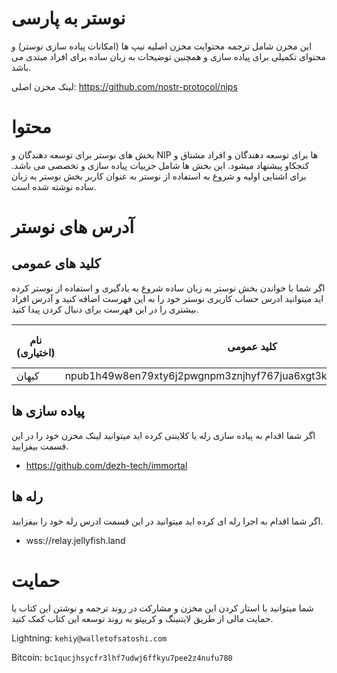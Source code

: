 # نوستر به پارسی

این مخزن شامل ترجمه محتوایت مخزن اصلیه نیپ ها (امکانات پیاده سازی نوستر) و محتوای تکمیلی برای پیاده سازی و همچنین توضیحات به زبان ساده برای افراد مبتدی می باشد.

لینک مخزن اصلی:
https://github.com/nostr-protocol/nips

# محتوا

بخش های نوستر برای توسعه دهندگان و NIP ها برای توسعه دهندگان و افراد مشتاق و کنجکاو پیشنهاد میشود. این بخش ها شامل جزییات پیاده سازی و تخصصی می باشد. برای اشنایی اولیه و شروع به استفاده از نوستر به عنوان کاربر بخش نوستر به زبان ساده نوشته شده است.

# آدرس های نوستر

## کلید های عمومی

اگر شما با خواندن بخش نوستر به زبان ساده شروع به یادگیری و استفاده از نوستر کرده اید میتوانید ادرس حساب کاربری نوستر خود را به این فهرست اضافه کنید و آدرس افراد بیشتری را در این فهرست برای دنبال کردن پیدا کنید.

| نام (اختیاری) | کلید عمومی | نشانی NIP-5 (اختیاری)  |
|---------------|------------|--------------|
|      کیهان         |      npub1h49w8en79xty6j2pwgnpm3znjhyf767jua6xgt3kvyn3w80ms86s2z9kay      |     kehiy.net         |


## پیاده سازی ها

اگر شما اقدام به پیاده سازی رله یا کلاینتی کرده اید میتوانید لینک مخزن خود را در این قسمت بیفزایید.

* https://github.com/dezh-tech/immortal

## رله ها

اگر شما اقدام به اجرا رله ای کرده اید میتوانید در این قسمت ادرس رله خود را بیفزایید.

* wss://relay.jellyfish.land

# حمایت

شما میتوانید با استار کردن این مخزن و مشارکت در روند ترجمه و نوشتن این کتاب یا حمایت مالی از طریق لایتنینگ و کریپتو به روند توسعه این کتاب کمک کنید.

Lightning: `kehiy@walletofsatoshi.com`

Bitcoin: `bc1qucjhsycfr3lhf7udwj6ffkyu7pee2z4nufu780`
